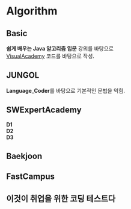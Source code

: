 # Algorithm

## Basic
**쉽게 배우는 Java 알고리즘 입문** 강의를 바탕으로  
[VisualAcademy](https://github.com/VisualAcademy) 코드를 바탕으로 작성.

## JUNGOL
**Language_Coder**를 바탕으로 기본적인 문법을 익힘.

## SWExpertAcademy
**D1**  
**D2**  
**D3**  

## Baekjoon

## FastCampus

## 이것이 취업을 위한 코딩 테스트다